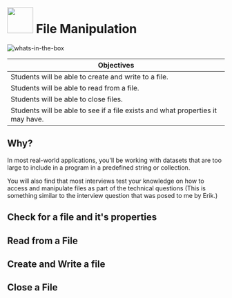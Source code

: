 # <img src="https://cloud.githubusercontent.com/assets/7833470/10899314/63829980-8188-11e5-8cdd-4ded5bcb6e36.png" height="60"> File Manipulation

![whats-in-the-box](https://cloud.githubusercontent.com/assets/8397980/12435032/a2707b98-bebf-11e5-9db9-f54e3b90a7a5.png)

| Objectives |
|------------|
| Students will be able to create and write to a file. |
| Students will be able to read from a file. |
| Students will be able to close files. |
| Students will be able to see if a file exists and what properties it may have. |

## Why?

In most real-world applications, you'll be working with datasets that are too large to include in a program in a predefined string or collection.

You will also find that most interviews test your knowledge on how to access and manipulate files as part of the technical questions
(This is something similar to the interview question that was posed to me by Erik.)

## Check for a file and it's properties

## Read from a File

## Create and Write a file

## Close a File
